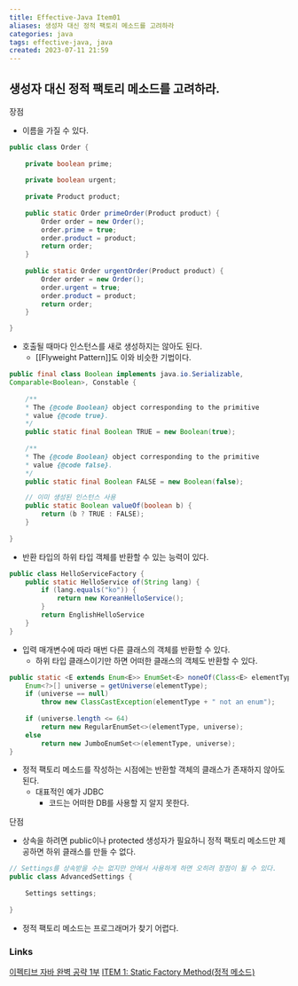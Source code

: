```yaml
---
title: Effective-Java Item01
aliases: 생성자 대신 정적 팩토리 메소드를 고려하라
categories: java
tags: effective-java, java
created: 2023-07-11 21:59
---
```


## 생성자 대신 정적 팩토리 메소드를 고려하라.

장점
- 이름을 가질 수 있다.

```java
public class Order {  
  
	private boolean prime;  
  
	private boolean urgent;  
  
	private Product product;  
  
	public static Order primeOrder(Product product) {  
		Order order = new Order();  
		order.prime = true;  
		order.product = product;  
		return order;  
	}  
  
	public static Order urgentOrder(Product product) {  
		Order order = new Order();  
		order.urgent = true;  
		order.product = product;  
		return order;  
	}  

}
```

- 호출될 때마다 인스턴스를 새로 생성하지는 않아도 된다.
	- [[Flyweight Pattern]]도 이와 비슷한 기법이다.

```java
public final class Boolean implements java.io.Serializable,  
Comparable<Boolean>, Constable {  
  
	/**  
	* The {@code Boolean} object corresponding to the primitive  
	* value {@code true}.  
	*/  
	public static final Boolean TRUE = new Boolean(true);  
  
	/**  
	* The {@code Boolean} object corresponding to the primitive  
	* value {@code false}.  
	*/  
	public static final Boolean FALSE = new Boolean(false);

	// 이미 생성된 인스턴스 사용
	public static Boolean valueOf(boolean b) {  
		return (b ? TRUE : FALSE);  
	}
  
}
```

- 반환 타입의 하위 타입 객체를 반환할 수 있는 능력이 있다.

```java
public class HelloServiceFactory {
	public static HelloService of(String lang) {
		if (lang.equals("ko")) {
			return new KoreanHelloService();
		}
		return EnglishHelloService
	}
}
```

- 입력 매개변수에 따라 매번 다른 클래스의 객체를 반환할 수 있다.
	- 하위 타입 클래스이기만 하면 어떠한 클래스의 객체도 반환할 수 있다.

```java
public static <E extends Enum<E>> EnumSet<E> noneOf(Class<E> elementType) {  
	Enum<?>[] universe = getUniverse(elementType);  
	if (universe == null)  
		throw new ClassCastException(elementType + " not an enum");  
	  
	if (universe.length <= 64)  
		return new RegularEnumSet<>(elementType, universe);  
	else  
		return new JumboEnumSet<>(elementType, universe);  
}
```

- 정적 팩토리 메소드를 작성하는 시점에는 반환할 객체의 클래스가 존재하지 않아도 된다.
	- 대표적인 예가 JDBC
		- 코드는 어떠한 DB를 사용할 지 알지 못한다.

단점
- 상속을 하려면 public이나 protected 생성자가 필요하니 정적 팩토리 메소드만 제공하면 하위 클래스를 만들 수 없다.

```java
// Settings를 상속받을 수는 없지만 안에서 사용하게 하면 오히려 장점이 될 수 있다.
public class AdvancedSettings {  
  
	Settings settings;  
  
}
```

- 정적 팩토리 메소드는 프로그래머가 찾기 어렵다.

### Links

[이펙티브 자바 완벽 공략 1부](https://www.inflearn.com/course/%EC%9D%B4%ED%8E%99%ED%8B%B0%EB%B8%8C-%EC%9E%90%EB%B0%94-1/dashboard)
[ITEM 1: Static Factory Method(정적 메소드)](https://dahye-jeong.gitbook.io/java/java/effective_java/2021-01-12-static-factory-methods)
